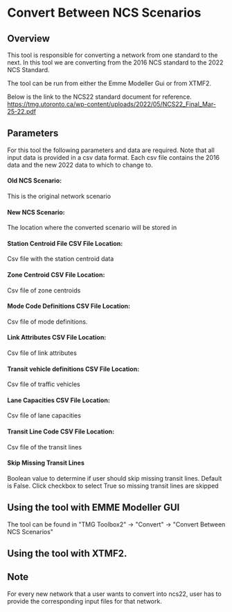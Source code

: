 # Convert Between NCS Scenarios

## Overview 
This tool is responsible for converting a network from one standard to the next.
In this tool we are converting from the 2016 NCS standard to the 2022 NCS Standard. 

The tool can be run from either the Emme Modeller Gui or from XTMF2. 

Below is the link to the NCS22 standard document for reference. 
https://tmg.utoronto.ca/wp-content/uploads/2022/05/NCS22_Final_Mar-25-22.pdf

## Parameters
For this tool the following parameters and data are required. 
Note that all input data is provided in a csv data format.
Each csv file contains the 2016 data and the new 2022 data to which
to change to.

#### Old NCS Scenario: 
This is the original network scenario
#### New NCS Scenario:
The location where the converted scenario will be stored in
#### Station Centroid File CSV File Location: 
Csv file with the station centroid data
#### Zone Centroid CSV File Location: 
Csv file of zone centroids
#### Mode Code Definitions CSV File Location: 
Csv file of mode definitions.
#### Link Attributes CSV File Location: 
Csv file of link attributes
#### Transit vehicle definitions CSV File Location: 
Csv file of traffic vehicles
#### Lane Capacities CSV File Location: 
Csv file of lane capacities 
#### Transit Line Code CSV File Location:
Csv file of the transit lines
#### Skip Missing Transit Lines
Boolean value to determine if user should skip missing transit lines.
Default is False. Click checkbox to select True so missing transit
lines are skipped

## Using the tool with EMME Modeller GUI
The tool can be found in "TMG Toolbox2" -> "Convert" -> "Convert Between NCS Scenarios"

## Using the tool with XTMF2.

## Note
For every new network that a user wants to convert into ncs22, 
user has to provide the corresponding input files for that network.
